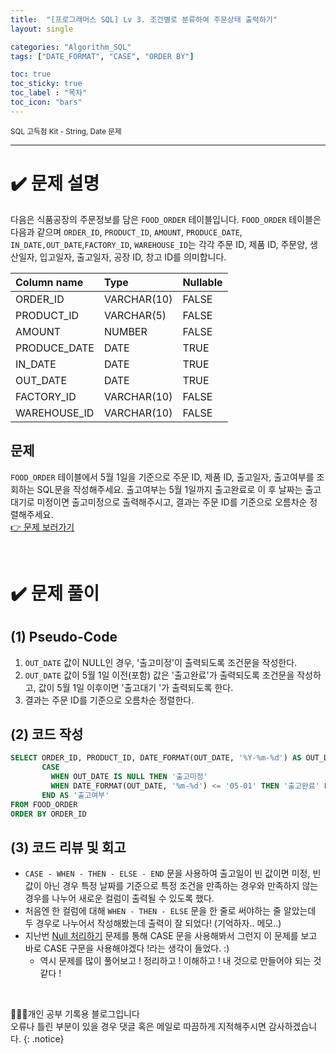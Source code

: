 ```yaml
---
title:  "[프로그래머스 SQL] Lv 3. 조건별로 분류하여 주문상태 출력하기"
layout: single

categories: "Algorithm_SQL"
tags: ["DATE_FORMAT", "CASE", "ORDER BY"]

toc: true
toc_sticky: true
toc_label : "목차"
toc_icon: "bars"
---
```


<small>SQL 고득점 Kit - String, Date 문제</small>

***

# <span class="half_HL">✔️ 문제 설명</span>
다음은 식품공장의 주문정보를 담은 ```FOOD_ORDER``` 테이블입니다. ```FOOD_ORDER``` 테이블은 다음과 같으며 ```ORDER_ID```, ```PRODUCT_ID```, ```AMOUNT```, ```PRODUCE_DATE```, ```IN_DATE,OUT_DATE```,```FACTORY_ID```, ```WAREHOUSE_ID```는 각각 주문 ID, 제품 ID, 주문양, 생산일자, 입고일자, 출고일자, 공장 ID, 창고 ID를 의미합니다.

|Column name|	Type|	Nullable|
|:---|:---|:---|
|ORDER_ID|	VARCHAR(10)	|FALSE|
|PRODUCT_ID|	VARCHAR(5)|	FALSE|
|AMOUNT|	NUMBER|	FALSE|
|PRODUCE_DATE|	DATE|	TRUE|
|IN_DATE|	DATE|	TRUE|
|OUT_DATE|	DATE|	TRUE|
|FACTORY_ID	|VARCHAR(10)|	FALSE|
|WAREHOUSE_ID|	VARCHAR(10)|	FALSE|

## 문제
```FOOD_ORDER``` 테이블에서 5월 1일을 기준으로 주문 ID, 제품 ID, 출고일자, 출고여부를 조회하는 SQL문을 작성해주세요. 출고여부는 5월 1일까지 출고완료로 이 후 날짜는 출고 대기로 미정이면 출고미정으로 출력해주시고, 결과는 주문 ID를 기준으로 오름차순 정렬해주세요.
<br>[👉 문제 보러가기](https://school.programmers.co.kr/learn/courses/30/lessons/131113)

<br>

# <span class="half_HL">✔️ 문제 풀이</span>
## (1) Pseudo-Code
1. ```OUT_DATE``` 값이 NULL인 경우, '출고미정'이 출력되도록 조건문을 작성한다.
2. ```OUT_DATE``` 값이 5월 1일 이전(포함) 값은 '출고완료'가 출력되도록 조건문을 작성하고, 값이 5월 1일 이후이면 '출고대기
'가 출력되도록 한다.
3. 결과는 주문 ID를 기준으로 오름차순 정렬한다.

## (2) 코드 작성
```sql
SELECT ORDER_ID, PRODUCT_ID, DATE_FORMAT(OUT_DATE, '%Y-%m-%d') AS OUT_DATE,
       CASE
         WHEN OUT_DATE IS NULL THEN '출고미정' 
         WHEN DATE_FORMAT(OUT_DATE, '%m-%d') <= '05-01' THEN '출고완료' ELSE '출고대기'
       END AS '출고여부'
FROM FOOD_ORDER
ORDER BY ORDER_ID
```

## (3) 코드 리뷰 및 회고
- ```CASE - WHEN - THEN - ELSE - END``` 문을 사용하여 출고일이 빈 값이면 미정, 빈 값이 아닌 경우 특정 날짜를 기준으로 특정 조건을 만족하는 경우와 만족하지 않는 경우를 나누어 새로운 컬럼이 출력될 수 있도록 했다.
- 처음엔 한 컬럼에 대해 ```WHEN - THEN - ELSE``` 문을 한 줄로 써야하는 줄 알았는데 두 경우로 나누어서 작성해봤는데 출력이 잘 되었다! (기억하자.. 메모..)
- 지난번 [Null 처리하기](https://j-jae0.github.io/algorithm_sql/algorithm-sql-34/) 문제를 통해 CASE 문을 사용해봐서 그런지 이 문제를 보고 바로 CASE 구문을 사용해야겠다 !라는 생각이 들었다. :)
  - 역시 문제를 많이 풀어보고 ! 정리하고 ! 이해하고 ! 내 것으로 만들어야 되는 것 같다 !

<br>

👩🏻‍💻개인 공부 기록용 블로그입니다
<br>오류나 틀린 부분이 있을 경우 댓글 혹은 메일로 따끔하게 지적해주시면 감사하겠습니다.
{: .notice}
